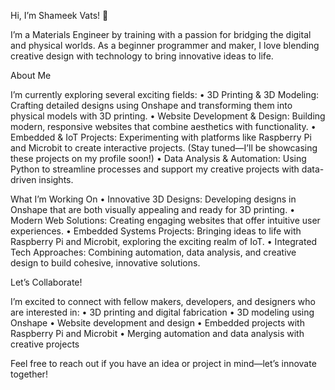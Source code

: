 Hi, I’m Shameek Vats! 👋

I’m a Materials Engineer by training with a passion for bridging the digital and physical worlds. As a beginner programmer and maker, I love blending creative design with technology to bring innovative ideas to life.

About Me

I’m currently exploring several exciting fields:
	•	3D Printing & 3D Modeling: Crafting detailed designs using Onshape and transforming them into physical models with 3D printing.
	•	Website Development & Design: Building modern, responsive websites that combine aesthetics with functionality.
	•	Embedded & IoT Projects: Experimenting with platforms like Raspberry Pi and Microbit to create interactive projects. (Stay tuned—I’ll be showcasing these projects on my profile soon!)
	•	Data Analysis & Automation: Using Python to streamline processes and support my creative projects with data-driven insights.

What I’m Working On
	•	Innovative 3D Designs: Developing designs in Onshape that are both visually appealing and ready for 3D printing.
	•	Modern Web Solutions: Creating engaging websites that offer intuitive user experiences.
	•	Embedded Systems Projects: Bringing ideas to life with Raspberry Pi and Microbit, exploring the exciting realm of IoT.
	•	Integrated Tech Approaches: Combining automation, data analysis, and creative design to build cohesive, innovative solutions.

Let’s Collaborate!

I’m excited to connect with fellow makers, developers, and designers who are interested in:
	•	3D printing and digital fabrication
	•	3D modeling using Onshape
	•	Website development and design
	•	Embedded projects with Raspberry Pi and Microbit
	•	Merging automation and data analysis with creative projects

Feel free to reach out if you have an idea or project in mind—let’s innovate together!


<!---
shameekvats/shameekvats is a ✨ special ✨ repository because its `README.md` (this file) appears on your GitHub profile.
You can click the Preview link to take a look at your changes.
--->
